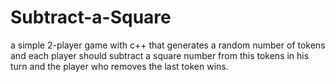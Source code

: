 # Subtract-a-Square
a simple 2-player game with c++ that generates a random number of tokens and each player should subtract a square number from this tokens in his turn and the player who removes the last token wins.
